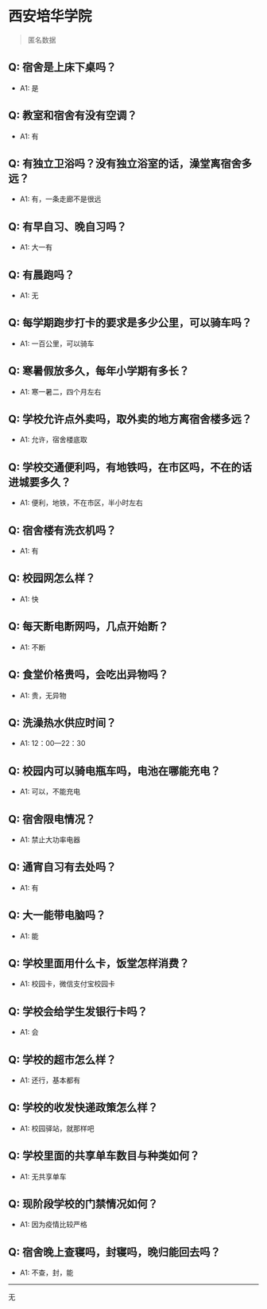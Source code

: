 # 西安培华学院
> 匿名数据
## Q: 宿舍是上床下桌吗？
- A1: 是
## Q: 教室和宿舍有没有空调？
- A1: 有
## Q: 有独立卫浴吗？没有独立浴室的话，澡堂离宿舍多远？
- A1: 有，一条走廊不是很远
## Q: 有早自习、晚自习吗？
- A1: 大一有
## Q: 有晨跑吗？
- A1: 无
## Q: 每学期跑步打卡的要求是多少公里，可以骑车吗？
- A1: 一百公里，可以骑车
## Q: 寒暑假放多久，每年小学期有多长？
- A1: 寒一暑二，四个月左右
## Q: 学校允许点外卖吗，取外卖的地方离宿舍楼多远？
- A1: 允许，宿舍楼底取
## Q: 学校交通便利吗，有地铁吗，在市区吗，不在的话进城要多久？
- A1: 便利，地铁，不在市区，半小时左右
## Q: 宿舍楼有洗衣机吗？
- A1: 有
## Q: 校园网怎么样？
- A1: 快
## Q: 每天断电断网吗，几点开始断？
- A1: 不断
## Q: 食堂价格贵吗，会吃出异物吗？
- A1: 贵，无异物
## Q: 洗澡热水供应时间？
- A1: 12：00—22：30
## Q: 校园内可以骑电瓶车吗，电池在哪能充电？
- A1: 可以，不能充电
## Q: 宿舍限电情况？
- A1: 禁止大功率电器
## Q: 通宵自习有去处吗？
- A1: 有
## Q: 大一能带电脑吗？
- A1: 能
## Q: 学校里面用什么卡，饭堂怎样消费？
- A1: 校园卡，微信支付宝校园卡
## Q: 学校会给学生发银行卡吗？
- A1: 会
## Q: 学校的超市怎么样？
- A1: 还行，基本都有
## Q: 学校的收发快递政策怎么样？
- A1: 校园驿站，就那样吧
## Q: 学校里面的共享单车数目与种类如何？
- A1: 无共享单车
## Q: 现阶段学校的门禁情况如何？
- A1: 因为疫情比较严格
## Q: 宿舍晚上查寝吗，封寝吗，晚归能回去吗？
- A1: 不查，封，能
***
无